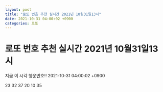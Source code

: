 ```yaml
---
layout: post
title: "로또 번호 추천 실시간 2021년 10월31일13시"
date: 2021-10-31 04:00:02 +0900
categories: 로또
---
```


# 로또 번호 추천 실시간 2021년 10월31일13시

지금 이 시각 행운번호!! 2021-10-31 04:00:02 +0900

 23  32  37  20  10  35 

